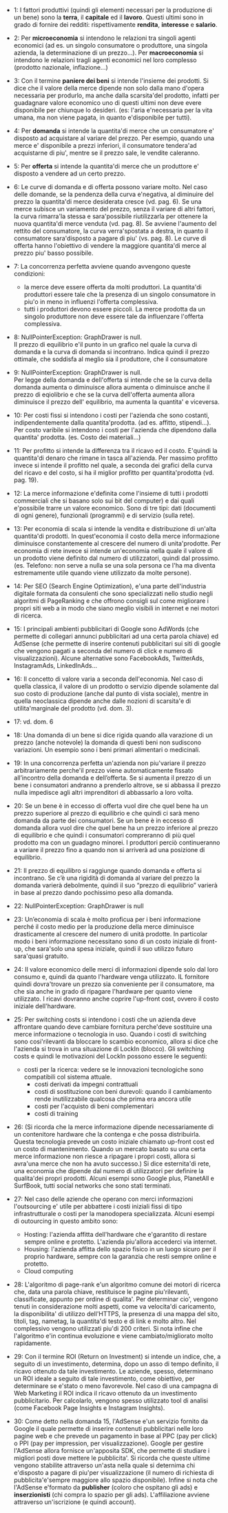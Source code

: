 - 1: I fattori produttivi (quindi gli elementi necessari per la produzione di
un bene) sono la **terra**, il **capitale** ed il **lavoro**. Questi ultimi
sono in grado di fornire dei redditi: rispettivamente **rendita**, **interesse**
e **salario**.

- 2: Per **microeconomia** si intendono le relazioni tra singoli agenti 
economici (ad es. un singolo consumatore o produttore, una singola azienda, la 
determinazione di un prezzo...). Per **macroeconomia** si intendono le 
relazioni tragli agenti economici nel loro complesso (prodotto nazionale,
inflazione...)

- 3: Con il termine **paniere dei beni** si intende l'insieme dei prodotti. Si
dice che il valore della merce dipende non solo dalla mano d'opera necessaria
per produrlo, ma anche dalla scarsita'del prodotto, infatti per guadagnare 
valore economico uno di questi ultimi non deve evere disponibile per chiunque lo
desideri. (es: l'aria e'necessaria per la vita umana, ma non viene pagata, in
quanto e'disponibile per tutti).

- 4: Per **domanda** si intende la quantita'di merce che un consumatore e'
disposto ad acquistare al variare del prezzo. Per esempio, quando una merce e'
disponibile a prezzi inferiori, il consumatore tendera'ad acquistarne di piu',
mentre se il prezzo sale, le vendite caleranno.

- 5: Per **offerta** si intende la quantita'di merce che un produttore e'
disposto a vendere ad un certo prezzo.

- 6: Le curve di domanda e di offerta possono variare molto. Nel caso delle
domande, se la pendenza della curva e'negativa, al diminuire del prezzo la
quantita'di merce desiderata cresce (vd. pag. 6). Se una merce subisce un 
variamento del prezzo, senza il variare di altri fattori, la curva rimarra'la
stessa e sara'possibile riutilizzarla per ottenere la nuova quantita'di merce
venduta (vd. pag. 8). Se avviene l'aumento del rettito del consumatore, la
curva verra'spostata a destra, in quanto il consumatore sara'disposto a pagare
di piu' (vs. pag. 8). Le curve di offerta hanno l'obiettivo di vendere la
maggiore quantita'di merce al prezzo piu' basso possibile.

- 7: La concorrenza perfetta avviene quando avvengono queste condizioni:
  - la merce deve essere offerta da molti produttori. La quantita'di produttori
	  essere tale che la presenza di un singolo consumatore in piu'o in meno in
		influenzi l'offerta complessiva.
  - tutti i produttori devono essere piccoli. La merce prodotta da un singolo
	  produttore non deve essere tale da influenzare l'offerta complessiva.

- 8: NullPointerException: GraphDrawer is null.  
Il prezzo di equilibrio e'il punto in un grafico nel quale la curva di domanda e
la curva di domanda si incontrano. Indica quindi il prezzo ottimale, che 
soddisfa al meglio sia il produttore, che il consumatore

- 9: NullPointerException: GraphDrawer is null.  
Per legge della domanda e dell'offerta si intende che se la curva della domanda
aumenta o diminuisce allora aumenta o diminuisce anche il prezzo di eqiolibrio e
che se la curva dell'offerta aumenta allora diminuisce il prezzo dell'
equilibrio, ma aumenta la quantita' e viceversa.

- 10: Per costi fissi si intendono i costi per l'azienda che sono costanti,
indipendentemente dalla quantita'prodotta. (ad es. affitto, stipendi...). Per
costo varibile si intendono i costi per l'azienda che dipendono dalla quantita'
prodotta. (es. Costo dei materiali...)

- 11: Per profitto si intende la differenza tra il ricavo ed il costo. E'quindi
la quantita'di denaro che rimane in tasca all'azienda. Per massimo profitto 
invece si intende il profitto nel quale, a seconda dei grafici della curva del
ricavo e del costo, si ha il miglior profitto per quantita'prodotta (vd. pag. 
19).

- 12: La merce informazione e'definita come l'insieme di tutti i prodotti 
commerciali che si basano solo sui bit del computer) e dai quali e'possibile 
trarre un valore economico. Sono di tre tipi: dati (documenti di ogni genere), 
funzionali (programmi) e di servizio (sulla rete).

- 13: Per economia di scala si intende la vendita e distribuzione di un'alta
quantita'di prodotti. In quest'economia il costo della merce informazione
diminuisce constantemente al crescere del numero di unita'prodotte. Per economia
di rete invece si intende un'economia nella quale il valore di un prodotto viene 
definito dal numero di utilizzatori, quindi dal prossimo. (es. Telefono: non 
serve a nulla se una sola persona ce l'ha ma diventa estremamente utile quando
viene utilizzato da molte persone).

- 14: Per SEO (Search Engine Optimization), e'una parte dell'industria digitale
formata da consulenti che sono specializzati nello studio negli algoritmi di
PageRanking e che offrono consigli sul come migliorare i propri siti web a in 
modo che siano meglio visibili in internet e nei motori di ricerca.

- 15: I principali ambienti pubblicitari di Google sono AdWords (che permette
di collegari annunci pubblicitari ad una certa parola chiave) ed AdSense (che
permette di inserire contenuti pubblicitari sui siti di google che vengono
pagati a seconda del numero di click e numero di visualizzazioni). Alcune
alternative sono FacebookAds, TwitterAds, InstagramAds, LinkedInAds...

- 16: Il concetto	di valore varia a seconda dell'economia. Nel caso di quella
classica, il valore di un prodotto o servizio dipende solamente dal suo costo di 
produzione (anche dal punto di vista sociale), mentre in quella neoclassica 
dipende anche dalle nozioni di scarsita'e di utilita'marginale del prodotto (vd.
dom. 3).

- 17: vd. dom. 6

- 18: Una domanda di un bene si dice rigida quando alla varazione di un prezzo
(anche notevole) la domanda di questi beni non sudiscono variazioni. Un esempio
sono i beni primari alimentari o medicinali.

- 19: In una concorrenza perfetta un'azienda non piu'variare il prezzo 
arbitrariamente perche'il prezzo viene automaticamente fissato all’incontro
della domanda e dell’offerta. Se si aumenta il prezzo di un bene i consumatori 
andranno a prenderlo altrove, se si abbassa il prezzo nulla impedisce agli altri
imprenditori di abbassarlo a loro volta.

- 20: Se un bene è in eccesso di offerta vuol dire che quel bene ha un prezzo 
superiore al prezzo di equilibrio e che quindi ci sarà meno domanda da parte dei
consumatori. Se un bene è in eccesso di domanda allora vuol dire che quel bene 
ha un prezzo inferiore al prezzo di equilibrio e che quindi i consumatori 
compreranno di più quel prodotto ma con un guadagno minorei. I produttori perciò
continueranno a variare il prezzo fino a quando non si arriverà ad una posizione 
di equilibrio.

- 21: Il prezzo di equilibro si raggiunge quando domanda e offerta si incontrano.
Se c’è una rigidità di domanda al variare del prezzo la domanda varierà 
debolmente, quindi il suo “prezzo di equilibrio” varierà in base al prezzo dando 
pochissimo peso alla domanda.

- 22: NullPointerException: GraphDrawer is null

- 23: Un’economia di scala è molto proficua per i beni informazione perché il 
costo medio per la produzione della merce diminuisce drasticamente al crescere 
del numero di unità prodotte. In particolar modo i beni informazione necessitano
sono di un costo iniziale di front-up, che sara'solo una spesa iniziale, quindi
il suo utilizzo futuro sara'quasi gratuito.

- 24: Il valore economico delle merci di informazioni dipende solo dal loro
consumo e, quindi da quanto l'hardware venga utilizzato. IL fornitore quindi
dovra'trovare un prezzo sia conveniente per il consumatore, ma che sia anche
in grado di ripagare l'hardware per quanto viene utilizzato. I ricavi dovranno
anche coprire l'up-front cost, ovvero il costo iniziale dell'hardware. 

- 25: Per switching costs si intendono i costi che un azienda deve affrontare
quando deve cambiare fornitura perche'deve sostituire una merce informazione o
tecnologia in uso. Quando i costi di switching sono cosi'rilevanti da bloccare
lo scambio economico, allora si dice che l'azienda si trova in una situazione di
LockIn (blocco). Gli switching costs e quindi le motivazioni del LockIn possono
essere le seguenti:
  - costi per la ricerca: vedere se le innovazioni tecnologiche sono compatibili
	col sistema attuale.
    - costi derivati da impegni contrattuali
    - costi di sostituzione con beni durevoli: quando il cambiamento rende
    inutilizzabile qualcosa che prima era ancora utile
    - costi per l'acquisto di beni complementari
    - costi di training

- 26: (Si ricorda che la merce informazione dipende necessariamente di un 
contenitore hardware che la contenga e che possa distribuirla. Questa tecnologia
prevede un costo iniziale chiamato up-front cost ed un costo di mantenimento.
Quando un mercato basato su una certa merce informazione non riesce a ripagare i
propri costi, allora si avra'una merce che non ha avuto successo.)
Si dice esternita'di rete, una economia che dipende dal numero di utilizzatori
per definire la qualita'dei propri prodotti. Alcuni esempi sono Google plus, 
PlanetAll e SurfBook, tutti social networks che sono stati terminati.

- 27: Nel caso delle aziende che operano con merci informazioni l'outsourcing e'
utile per abbattere i costi iniziali fissi di tipo infrastrutturale o costi per
la manodopera specializzata. Alcuni esempi di outourcing in questo ambito sono:
  - Hosting: l'azienda affitta dell'hardware che e'garantito di restare sempre
	online e protetto. L'azienda piu'allora accederci via internet.
  - Housing: l'azienda affitta dello spazio fisico in un luogo sicuro per il
	proprio hardware, sempre con la garanzia che resti sempre online e protetto.
  - Cloud computing

- 28: L'algoritmo di page-rank e'un algoritmo comune dei motori di ricerca che,
data una parola chiave, restituisce le pagine piu'rilevanti, classificate, 
appunto per ordine di qualita'. Per determinar cio', vengono tenuti in 
considerazione molti aspetti, come va velocita'di caricamento, la disponibilita'
di utilizzo dell'HTTPS, la presenza di una mappa del sito, titoli, tag, nametag,
la quantita'di testo e di link e molto altro. Nel complessivo vengono utilizzati
piu'di 200 criteri. Si nota infine che l'algoritmo e'in continua evoluzione e
viene cambiato/migliorato molto rapidamente.

- 29: Con il termine ROI (Return on Investment) si intende un indice, che, a 
seguito di un investimento, determina, dopo un asso di tempo definito, il ricavo 
ottenuto da tale investimento. Le aziende, spesso, determinano un ROI ideale
a seguito di tale investimento, come obiettivo, per determinare se e'stato o 
meno favorevole. Nel caso di una campagna di Web Marketing il ROI indica il
ricavo ottenuto da un investimento pubblicitario. Per calcolarlo, vengono spesso
utilizzato tool di analisi (come Facebook Page Insights e Instagram Insights).

- 30: Come detto nella domanda 15, l'AdSense e'un servizio fornito da Google il
quale permette di inserire contenuti pubblicitari nelle loro pagine web e che
prevede un pagamento in base al PPC (pay per click) o PPI (pay per impression,
per visualizzazione). Google per gestire l'AdSense allora fornisce un'apposita
SDK, che permette di studiare i migliori posti dove mettere le pubblicita'.
Si ricorda che queste ultime vengono stabilite attraverso un'asta nella quale
si deternima chi e'disposto a pagare di piu'per visualizzazione (il numero di
richiesta di pubblicita'e'sempre maggiore allo spazio disponibile). Infine si 
nota che l'AdSense e'formato da **publisher** (coloro che ospitano gli ads) e 
**inserzionisti** (chi compra lo spazio per gli ads). L'affiliazione avviene 
attraverso un'iscrizione (e quindi account). 

